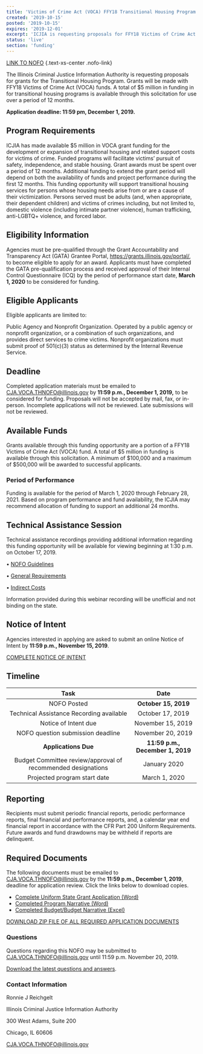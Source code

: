 ```yaml
---
title: 'Victims of Crime Act (VOCA) FFY18 Transitional Housing Program'
created: '2019-10-15'
posted: '2019-10-15'
expires: '2019-12-01'
excerpt: 'ICJIA is requesting proposals for FFY18 Victims of Crime Act grants to support the development or expansion of transitional housing and related costs. A total of $5 million in funding is available through this solicitation for use over a period of 12 months. '
status: 'live'
section: 'funding'
---
```


[LINK TO NOFO](NOFO.VOCA.TH.pdf) {.text-xs-center .nofo-link}

The Illinois Criminal Justice Information Authority is requesting proposals for grants for the Transitional Housing Program. Grants will be made with FFY18 Victims of Crime Act (VOCA) funds. A total of $5 million in funding in for transitional housing programs is available through this solicitation for use over a period of 12 months.

**Application deadline: 11:59 pm, December 1, 2019.**

## Program Requirements

ICJIA has made available $5 million in VOCA grant funding for the development or expansion of transitional housing and related support costs for victims of crime. Funded programs will facilitate victims’ pursuit of safety, independence, and stable housing. Grant awards must be spent over a period of 12 months. Additional funding to extend the grant period will depend on both the availability of funds and project performance during the first 12 months. This funding opportunity will support transitional housing services for persons whose housing needs arise from or are a cause of their victimization. Persons served must be adults (and, when appropriate, their dependent children) and victims of crimes including, but not limited to, domestic violence (including intimate partner violence), human trafficking, anti-LGBTQ+ violence, and forced labor.

## Eligibility Information

Agencies must be pre-qualified through the Grant Accountability and Transparency Act (GATA) Grantee Portal, https://grants.illinois.gov/portal/, to become eligible to apply for an award. Applicants must have completed the GATA pre-qualification process and received approval of their Internal Control Questionnaire (ICQ) by the period of performance start date, **March 1, 2020** to be considered for funding.

## Eligible Applicants

Eligible applicants are limited to:

Public Agency and Nonprofit Organization. Operated by a public agency or nonprofit organization, or a combination of such organizations, and provides direct services to crime victims. Nonprofit organizations must submit proof of 501(c)(3) status as determined by the Internal Revenue Service.

## Deadline

Completed application materials must be emailed to CJA.VOCA.THNOFO@illinois.gov by **11:59 p.m., December 1, 2019,** to be considered for funding. Proposals will not be accepted by mail, fax, or in-person. Incomplete applications will not be reviewed. Late submissions will not be reviewed.

## Available Funds

Grants available through this funding opportunity are a portion of a FFY18 Victims of Crime Act (VOCA) fund. A total of $5 million in funding is available through this solicitation. A minimum of $100,000 and a maximum of $500,000 will be awarded to successful applicants.

### Period of Performance

Funding is available for the period of March 1, 2020 through February 28, 2021. Based on program performance and fund availability, the ICJIA may recommend allocation of funding to support an additional 24 months.

## Technical Assistance Session

Technical assistance recordings providing additional information regarding this funding opportunity will be available for viewing beginning at 1:30 p.m. on October 17, 2019.

• [NOFO Guidelines](https://youtu.be/trg8DIF3T2A)

• [General Requirements](https://www.youtube.com/watch?v=PBwekeMT5dk)

• [Indirect Costs](https://www.youtube.com/watch?v=4stkASoNY5w)

Information provided during this webinar recording will be unofficial and not binding on the state.

## Notice of Intent

Agencies interested in applying are asked to submit an online Notice of Intent by **11:59 p.m., November 15, 2019**.

[COMPLETE NOTICE OF INTENT](https://icjia.az1.qualtrics.com/jfe/form/SV_2bCbuhW8We85Cpn)

## Timeline

|                             Task                             |               Date               |
| :----------------------------------------------------------: | :------------------------------: |
|                         NOFO Posted                          |       **October 15, 2019**       |
|           Technical Assistance Recording available           |         October 17, 2019         |
|                     Notice of Intent due                     |        November 15, 2019         |
|              NOFO question submission deadline               |        November 20, 2019         |
|                     **Applications Due**                     | **11:59 p.m., December 1, 2019** |
| Budget Committee review/approval of recommended designations |           January 2020           |
|                 Projected program start date                 |          March 1, 2020           |

## Reporting

Recipients must submit periodic financial reports, periodic performance reports, final financial and performance reports, and, a calendar year end financial report in accordance with the CFR Part 200 Uniform Requirements. Future awards and fund drawdowns may be withheld if reports are delinquent.

## Required Documents

The following documents must be emailed to CJA.VOCA.THNOFO@illinois.gov by the **11:59 p.m., December 1, 2019**, deadline for application review. Click the links below to download copies.

- [Complete Uniform State Grant Application (Word)](NOFO.Uniform.Application.docx)
- [Completed Program Narrative (Word)](NOFO.VOCA.TH.NARRATIVE.docx)
- [Completed Budget/Budget Narrative (Excel)](NOFO.VOCA.TH.BUDGET.xlsx)

[DOWNLOAD ZIP FILE OF ALL REQUIRED APPLICATION DOCUMENTS](NOFO.VOCA.TH.ZIP)

### Questions

Questions regarding this NOFO may be submitted to CJA.VOCA.THNOFO@illinois.gov until 11:59 p.m. November 20, 2019. 

[Download the latest questions and answers](VOCA.TH.FAQs.docx).

### Contact Information

Ronnie J Reichgelt

Illinois Criminal Justice Information Authority

300 West Adams, Suite 200

Chicago, IL 60606

CJA.VOCA.THNOFO@illinois.gov

